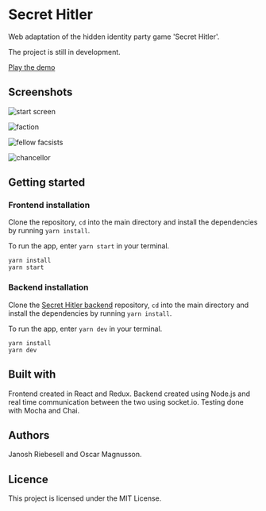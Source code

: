 # Secret Hitler

Web adaptation of the hidden identity party game 'Secret Hitler'.

The project is still in development.

[Play the demo](https://pensive-curran-b3b7cb.netlify.com/)



## Screenshots

![start screen](https://i.imgur.com/8UgrfOb.png)



![faction](https://i.imgur.com/LyinKhS.png)



![fellow facsists](https://i.imgur.com/zsM71eQ.png)



![chancellor](https://i.imgur.com/iNq0W5G.png)



## Getting started

### Frontend installation

Clone the repository, `cd` into the main directory and install the dependencies by running `yarn install`.

To run the app, enter `yarn start` in your terminal.

```
yarn install
yarn start
```



### Backend installation

Clone the [Secret Hitler backend](https://github.com/JanoshRiebesell/secret-hitler-backend) repository,  `cd` into the main directory and install the dependencies by running `yarn install`.

To run the app, enter `yarn dev` in your terminal.

```
yarn install
yarn dev
```



## Built with

Frontend created in React and Redux. Backend created using Node.js and real time communication between the two using socket.io. Testing done with Mocha and Chai. 

## Authors

Janosh Riebesell and Oscar Magnusson.

## Licence

This project is licensed under the MIT License.